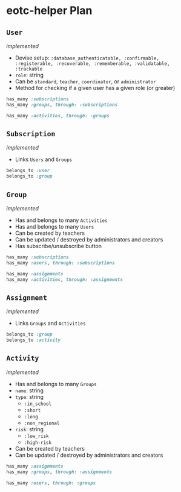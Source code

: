# eotc-helper Plan

## `User`

_implemented_

-   Devise setup: `:database_authenticatable, :confirmable, :registerable, :recoverable, :rememberable, :validatable, :trackable`
-   `role`: string
-   Can be `standard`, `teacher`, `coordinator`, or `administrator`
-   Method for checking if a given user has a given role (or greater)

```ruby
has_many :subscriptions
has_many :groups, through: :subscriptions

has_many :activities, through: :groups
```

## `Subscription`

_implemented_

-   Links `Users` and `Groups`

```ruby
belongs_to :user
belongs_to :group
```

## `Group`

_implemented_

-   Has and belongs to many `Activities`
-   Has and belongs to many `Users`
-   Can be created by teachers
-   Can be updated / destroyed by administrators and creators
-   Has subscribe/unsubscribe button

```ruby
has_many :subscriptions
has_many :users, through: :subscriptions

has_many :assignments
has_many :activities, through: :assignments
```

## `Assignment`

_implemented_

-   Links `Groups` and `Activities`

```ruby
belongs_to :group
belongs_to :activity
```

## `Activity`

_implemented_

-   Has and belongs to many `Groups`
-   `name`: string
-   `type`: string
    -   `:in_school`
    -   `:short`
    -   `:long`
    -   `:non_regional`
-   `risk`: string
    -   `:low_risk`
    -   `:high-risk`
-   Can be created by teachers
-   Can be updated / destroyed by administrators and creators

```ruby
has_many :assignments
has_many :groups, through: :assignments

has_many :users, through: :groups
```
